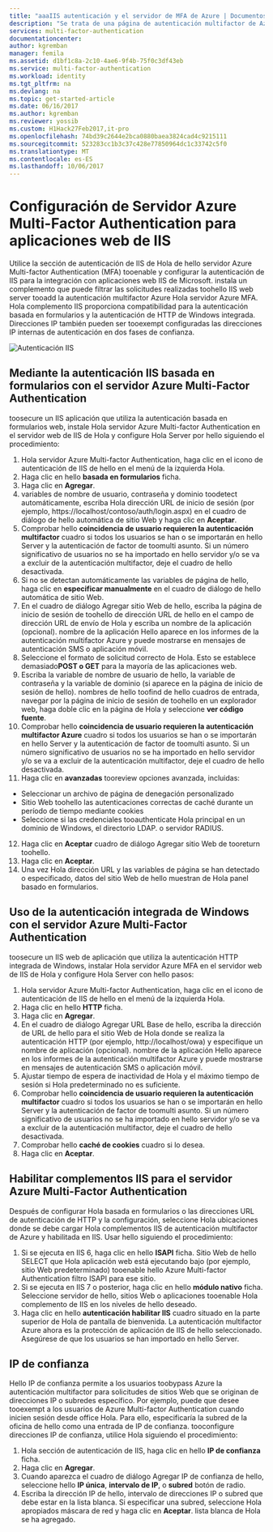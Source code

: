```yaml
---
title: "aaaIIS autenticación y el servidor de MFA de Azure | Documentos de Microsoft"
description: "Se trata de una página de autenticación multifactor de Azure de Hola que te ayudará a implementar la autenticación de IIS y el servidor de autenticación multifactor de Azure."
services: multi-factor-authentication
documentationcenter: 
author: kgremban
manager: femila
ms.assetid: d1bf1c8a-2c10-4ae6-9f4b-75f0c3df43eb
ms.service: multi-factor-authentication
ms.workload: identity
ms.tgt_pltfrm: na
ms.devlang: na
ms.topic: get-started-article
ms.date: 06/16/2017
ms.author: kgremban
ms.reviewer: yossib
ms.custom: H1Hack27Feb2017,it-pro
ms.openlocfilehash: 74bd39c2644e2bca0880baea3824cad4c9215111
ms.sourcegitcommit: 523283cc1b3c37c428e77850964dc1c33742c5f0
ms.translationtype: MT
ms.contentlocale: es-ES
ms.lasthandoff: 10/06/2017
---
```

# <a name="configure-azure-multi-factor-authentication-server-for-iis-web-apps"></a>Configuración de Servidor Azure Multi-Factor Authentication para aplicaciones web de IIS

Utilice la sección de autenticación de IIS de Hola de hello servidor Azure Multi-factor Authentication (MFA) tooenable y configurar la autenticación de IIS para la integración con aplicaciones web IIS de Microsoft. instala un complemento que puede filtrar las solicitudes realizadas toohello IIS web server tooadd la autenticación multifactor Azure Hola servidor Azure MFA. Hola complemento IIS proporciona compatibilidad para la autenticación basada en formularios y la autenticación de HTTP de Windows integrada. Direcciones IP también pueden ser tooexempt configuradas las direcciones IP internas de autenticación en dos fases de confianza.

![Autenticación IIS](./media/multi-factor-authentication-get-started-server-iis/iis.png)

## <a name="using-form-based-iis-authentication-with-azure-multi-factor-authentication-server"></a>Mediante la autenticación IIS basada en formularios con el servidor Azure Multi-Factor Authentication
toosecure un IIS aplicación que utiliza la autenticación basada en formularios web, instale Hola servidor Azure Multi-factor Authentication en el servidor web de IIS de Hola y configure Hola Server por hello siguiendo el procedimiento:

1. Hola servidor Azure Multi-factor Authentication, haga clic en el icono de autenticación de IIS de hello en el menú de la izquierda Hola.
2. Haga clic en hello **basada en formularios** ficha.
3. Haga clic en **Agregar**.
4. variables de nombre de usuario, contraseña y dominio toodetect automáticamente, escriba Hola dirección URL de inicio de sesión (por ejemplo, https://localhost/contoso/auth/login.aspx) en el cuadro de diálogo de hello automática de sitio Web y haga clic en **Aceptar**.
5. Comprobar hello **coincidencia de usuario requieren la autenticación multifactor** cuadro si todos los usuarios se han o se importarán en hello Server y la autenticación de factor de toomulti asunto. Si un número significativo de usuarios no se ha importado en hello servidor y/o se va a excluir de la autenticación multifactor, deje el cuadro de hello desactivada.
6. Si no se detectan automáticamente las variables de página de hello, haga clic en **especificar manualmente** en el cuadro de diálogo de hello automática de sitio Web.
7. En el cuadro de diálogo Agregar sitio Web de hello, escriba la página de inicio de sesión de toohello de dirección URL de hello en el campo de dirección URL de envío de Hola y escriba un nombre de la aplicación (opcional). nombre de la aplicación Hello aparece en los informes de la autenticación multifactor Azure y puede mostrarse en mensajes de autenticación SMS o aplicación móvil.
8. Seleccione el formato de solicitud correcto de Hola. Esto se establece demasiado**POST o GET** para la mayoría de las aplicaciones web.
9. Escriba la variable de nombre de usuario de hello, la variable de contraseña y la variable de dominio (si aparece en la página de inicio de sesión de hello). nombres de hello toofind de hello cuadros de entrada, navegar por la página de inicio de sesión de toohello en un explorador web, haga doble clic en la página de Hola y seleccione **ver código fuente**.
10. Comprobar hello **coincidencia de usuario requieren la autenticación multifactor Azure** cuadro si todos los usuarios se han o se importarán en hello Server y la autenticación de factor de toomulti asunto. Si un número significativo de usuarios no se ha importado en hello servidor y/o se va a excluir de la autenticación multifactor, deje el cuadro de hello desactivada.
11. Haga clic en **avanzadas** tooreview opciones avanzada, incluidas:

  - Seleccionar un archivo de página de denegación personalizado
  - Sitio Web toohello las autenticaciones correctas de caché durante un período de tiempo mediante cookies
  - Seleccione si las credenciales tooauthenticate Hola principal en un dominio de Windows, el directorio LDAP. o servidor RADIUS.

12. Haga clic en **Aceptar** cuadro de diálogo Agregar sitio Web de tooreturn toohello.
13. Haga clic en **Aceptar**.
14. Una vez Hola dirección URL y las variables de página se han detectado o especificado, datos del sitio Web de hello muestran de Hola panel basado en formularios.

## <a name="using-integrated-windows-authentication-with-azure-multi-factor-authentication-server"></a>Uso de la autenticación integrada de Windows con el servidor Azure Multi-Factor Authentication
toosecure un IIS web de aplicación que utiliza la autenticación HTTP integrada de Windows, instalar Hola servidor Azure MFA en el servidor web de IIS de Hola y configure Hola Server con hello pasos:

1. Hola servidor Azure Multi-factor Authentication, haga clic en el icono de autenticación de IIS de hello en el menú de la izquierda Hola.
2. Haga clic en hello **HTTP** ficha.
3. Haga clic en **Agregar**.
4. En el cuadro de diálogo Agregar URL Base de hello, escriba la dirección de URL de hello para el sitio Web de Hola donde se realiza la autenticación HTTP (por ejemplo, http://localhost/owa) y especifique un nombre de aplicación (opcional). nombre de la aplicación Hello aparece en los informes de la autenticación multifactor Azure y puede mostrarse en mensajes de autenticación SMS o aplicación móvil.
5. Ajustar tiempo de espera de inactividad de Hola y el máximo tiempo de sesión si Hola predeterminado no es suficiente.
6. Comprobar hello **coincidencia de usuario requieren la autenticación multifactor** cuadro si todos los usuarios se han o se importarán en hello Server y la autenticación de factor de toomulti asunto. Si un número significativo de usuarios no se ha importado en hello servidor y/o se va a excluir de la autenticación multifactor, deje el cuadro de hello desactivada.
7. Comprobar hello **caché de cookies** cuadro si lo desea.
8. Haga clic en **Aceptar**.

## <a name="enable-iis-plug-ins-for-azure-multi-factor-authentication-server"></a>Habilitar complementos IIS para el servidor Azure Multi-Factor Authentication
Después de configurar Hola basada en formularios o las direcciones URL de autenticación de HTTP y la configuración, seleccione Hola ubicaciones donde se debe cargar Hola complementos IIS de autenticación multifactor de Azure y habilitada en IIS. Usar hello siguiendo el procedimiento:

1. Si se ejecuta en IIS 6, haga clic en hello **ISAPI** ficha. Sitio Web de hello SELECT que Hola aplicación web está ejecutando bajo (por ejemplo, sitio Web predeterminado) tooenable hello Azure Multi-factor Authentication filtro ISAPI para ese sitio.
2. Si se ejecuta en IIS 7 o posterior, haga clic en hello **módulo nativo** ficha. Seleccione servidor de hello, sitios Web o aplicaciones tooenable Hola complemento de IIS en los niveles de hello deseado.
3. Haga clic en hello **autenticación habilitar IIS** cuadro situado en la parte superior de Hola de pantalla de bienvenida. La autenticación multifactor Azure ahora es la protección de aplicación de IIS de hello seleccionado. Asegúrese de que los usuarios se han importado en hello Server.

## <a name="trusted-ips"></a>IP de confianza
Hello IP de confianza permite a los usuarios toobypass Azure la autenticación multifactor para solicitudes de sitios Web que se originan de direcciones IP o subredes específico. Por ejemplo, puede que desee tooexempt a los usuarios de Azure Multi-factor Authentication cuando inicien sesión desde office Hola. Para ello, especificaría la subred de la oficina de hello como una entrada de IP de confianza. tooconfigure direcciones IP de confianza, utilice Hola siguiendo el procedimiento:

1. Hola sección de autenticación de IIS, haga clic en hello **IP de confianza** ficha.
2. Haga clic en **Agregar**.
3. Cuando aparezca el cuadro de diálogo Agregar IP de confianza de hello, seleccione hello **IP única**, **intervalo de IP**, o **subred** botón de radio.
4. Escriba la dirección IP de hello, intervalo de direcciones IP o subred que debe estar en la lista blanca. Si especificar una subred, seleccione Hola apropiados máscara de red y haga clic en **Aceptar**. lista blanca de Hola se ha agregado.
